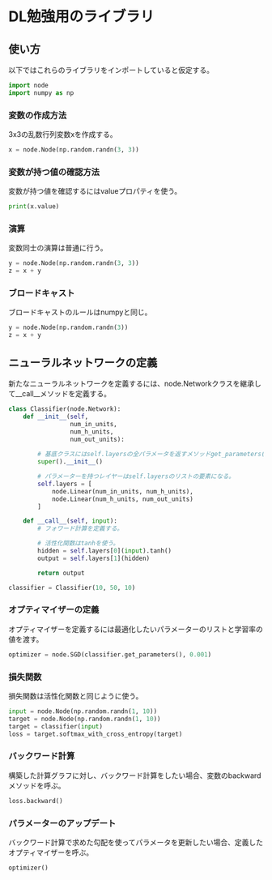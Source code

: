 # DL勉強用のライブラリ

## 使い方

以下ではこれらのライブラリをインポートしていると仮定する。

~~~python
import node
import numpy as np
~~~

### 変数の作成方法

3x3の乱数行列変数xを作成する。

~~~python
x = node.Node(np.random.randn(3, 3))
~~~

### 変数が持つ値の確認方法

変数が持つ値を確認するにはvalueプロパティを使う。

~~~python
print(x.value)
~~~

### 演算

変数同士の演算は普通に行う。

~~~python
y = node.Node(np.random.randn(3, 3))
z = x + y
~~~

### ブロードキャスト

ブロードキャストのルールはnumpyと同じ。

~~~python
y = node.Node(np.random.randn(3))
z = x + y
~~~

## ニューラルネットワークの定義

新たなニューラルネットワークを定義するには、node.Networkクラスを継承して__call__メソッドを定義する。

~~~python
class Classifier(node.Network):
    def __init__(self, 
                 num_in_units, 
                 num_h_units,
                 num_out_units):
        
        # 基底クラスにはself.layersの全パラメータを返すメソッドget_parameters()が定義されている。
        super().__init__()

        # パラメーターを持つレイヤーはself.layersのリストの要素になる。
        self.layers = [
            node.Linear(num_in_units, num_h_units),
            node.Linear(num_h_units, num_out_units)
        ]

    def __call__(self, input):
        # フォワード計算を定義する。

        # 活性化関数はtanhを使う。
        hidden = self.layers[0](input).tanh()
        output = self.layers[1](hidden)

        return output

classifier = Classifier(10, 50, 10)
~~~

### オプティマイザーの定義

オプティマイザーを定義するには最適化したいパラメーターのリストと学習率の値を渡す。

~~~python
optimizer = node.SGD(classifier.get_parameters(), 0.001)
~~~

### 損失関数

損失関数は活性化関数と同じように使う。

~~~python
input = node.Node(np.random.randn(1, 10))
target = node.Node(np.random.randn(1, 10))
target = classifier(input)
loss = target.softmax_with_cross_entropy(target)
~~~

### バックワード計算

構築した計算グラフに対し、バックワード計算をしたい場合、変数のbackwardメソッドを呼ぶ。

~~~python
loss.backward()
~~~

### パラメーターのアップデート

バックワード計算で求めた勾配を使ってパラメータを更新したい場合、定義したオプティマイザーを呼ぶ。

~~~python
optimizer()
~~~
